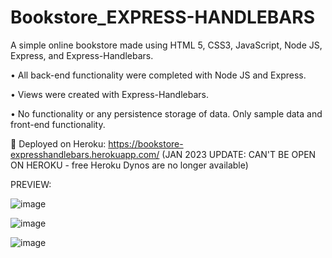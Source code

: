 # Bookstore_EXPRESS-HANDLEBARS
A simple online bookstore made using HTML 5, CSS3, JavaScript, Node JS, Express, and Express-Handlebars.

•	All back-end functionality were completed with Node JS and Express. 

•	Views were created with Express-Handlebars.

•	No functionality or any persistence storage of data. Only sample data and front-end functionality.

🔗 Deployed on Heroku: https://bookstore-expresshandlebars.herokuapp.com/ 
(JAN 2023 UPDATE: CAN'T BE OPEN ON HEROKU - free Heroku Dynos are no longer available)

PREVIEW:

![image](https://user-images.githubusercontent.com/105072341/198703257-8888752d-8f8f-4e69-a81a-4dd5703b3200.png)

![image](https://user-images.githubusercontent.com/105072341/198704190-a4d324fe-863a-474e-bb1b-fa3d1cff3fe2.png)

![image](https://user-images.githubusercontent.com/105072341/198704459-b54624d4-158b-465d-8c37-8272a7b70014.png)






